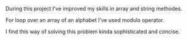During this project I've improved my skills in array and string methodes.

For loop over an array of an alphabet I've used modulo operator.

I find this way of solving this problem kinda sophisticated and concise.

